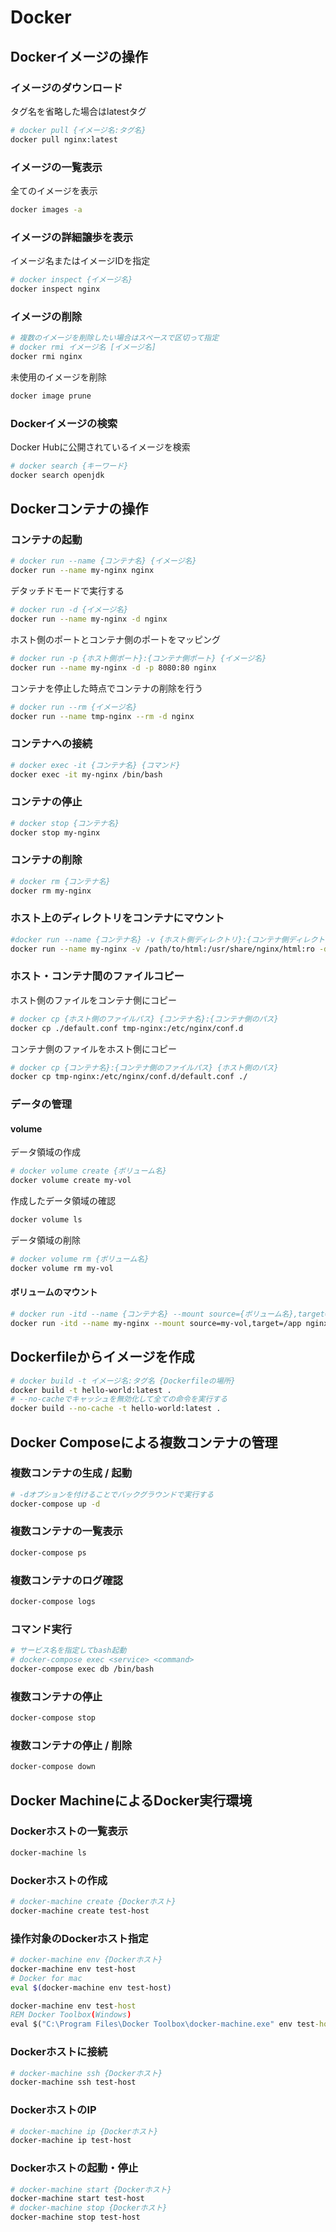 # Docker

## Dockerイメージの操作

### イメージのダウンロード

タグ名を省略した場合はlatestタグ
```sh
# docker pull {イメージ名:タグ名}
docker pull nginx:latest
```

### イメージの一覧表示

全てのイメージを表示
```sh
docker images -a
```

### イメージの詳細譲歩を表示

イメージ名またはイメージIDを指定
```sh
# docker inspect {イメージ名}
docker inspect nginx
```

### イメージの削除

```sh
# 複数のイメージを削除したい場合はスペースで区切って指定
# docker rmi イメージ名 [イメージ名]
docker rmi nginx
```

未使用のイメージを削除

```sh
docker image prune
```

### Dockerイメージの検索

Docker Hubに公開されているイメージを検索
```sh
# docker search {キーワード}
docker search openjdk
```

## Dockerコンテナの操作

### コンテナの起動

```sh
# docker run --name {コンテナ名} {イメージ名}
docker run --name my-nginx nginx
```

デタッチドモードで実行する
```sh
# docker run -d {イメージ名}
docker run --name my-nginx -d nginx
```

ホスト側のポートとコンテナ側のポートをマッピング
```sh
# docker run -p {ホスト側ポート}:{コンテナ側ポート} {イメージ名}
docker run --name my-nginx -d -p 8080:80 nginx
```

コンテナを停止した時点でコンテナの削除を行う
```sh
# docker run --rm {イメージ名}
docker run --name tmp-nginx --rm -d nginx
```

### コンテナへの接続

```sh
# docker exec -it {コンテナ名} {コマンド}
docker exec -it my-nginx /bin/bash
```

### コンテナの停止

```sh
# docker stop {コンテナ名}
docker stop my-nginx
```

### コンテナの削除

```sh
# docker rm {コンテナ名}
docker rm my-nginx
```

### ホスト上のディレクトリをコンテナにマウント

```sh
#docker run --name {コンテナ名} -v {ホスト側ディレクトリ}:{コンテナ側ディレクトリ}:{オプション}
docker run --name my-nginx -v /path/to/html:/usr/share/nginx/html:ro -d -p 8080:80 nginx
```

### ホスト・コンテナ間のファイルコピー

ホスト側のファイルをコンテナ側にコピー
```sh
# docker cp {ホスト側のファイルパス} {コンテナ名}:{コンテナ側のパス}
docker cp ./default.conf tmp-nginx:/etc/nginx/conf.d
```

コンテナ側のファイルをホスト側にコピー
```sh
# docker cp {コンテナ名}:{コンテナ側のファイルパス} {ホスト側のパス}
docker cp tmp-nginx:/etc/nginx/conf.d/default.conf ./
```

### データの管理

#### volume

データ領域の作成
```sh
# docker volume create {ボリューム名}
docker volume create my-vol
```

作成したデータ領域の確認
```sh
docker volume ls
```

データ領域の削除
```sh
# docker volume rm {ボリューム名}
docker volume rm my-vol
```

#### ボリュームのマウント

```sh
# docker run -itd --name {コンテナ名} --mount source={ボリューム名},target=/path/to {イメージ名}
docker run -itd --name my-nginx --mount source=my-vol,target=/app nginx
```

## Dockerfileからイメージを作成

```sh
# docker build -t イメージ名:タグ名 {Dockerfileの場所}
docker build -t hello-world:latest .
# --no-cacheでキャッシュを無効化して全ての命令を実行する
docker build --no-cache -t hello-world:latest .
```

## Docker Composeによる複数コンテナの管理

### 複数コンテナの生成 / 起動

```sh
# -dオプションを付けることでバックグラウンドで実行する
docker-compose up -d
```

### 複数コンテナの一覧表示

```sh
docker-compose ps
```

### 複数コンテナのログ確認

```sh
docker-compose logs
```

### コマンド実行

```sh
# サービス名を指定してbash起動
# docker-compose exec <service> <command>
docker-compose exec db /bin/bash
```

### 複数コンテナの停止

```sh
docker-compose stop
```

### 複数コンテナの停止 / 削除

```sh
docker-compose down
```

## Docker MachineによるDocker実行環境

### Dockerホストの一覧表示

```sh
docker-machine ls
```

### Dockerホストの作成

```sh
# docker-machine create {Dockerホスト}
docker-machine create test-host
```

### 操作対象のDockerホスト指定

```sh
# docker-machine env {Dockerホスト}
docker-machine env test-host
# Docker for mac
eval $(docker-machine env test-host)
```

```cmd
docker-machine env test-host
REM Docker Toolbox(Windows)
eval $("C:\Program Files\Docker Toolbox\docker-machine.exe" env test-host)
```

### Dockerホストに接続

```sh
# docker-machine ssh {Dockerホスト}
docker-machine ssh test-host
```

### DockerホストのIP

```sh
# docker-machine ip {Dockerホスト}
docker-machine ip test-host
```

### Dockerホストの起動・停止

```sh
# docker-machine start {Dockerホスト}
docker-machine start test-host
# docker-machine stop {Dockerホスト}
docker-machine stop test-host
```
